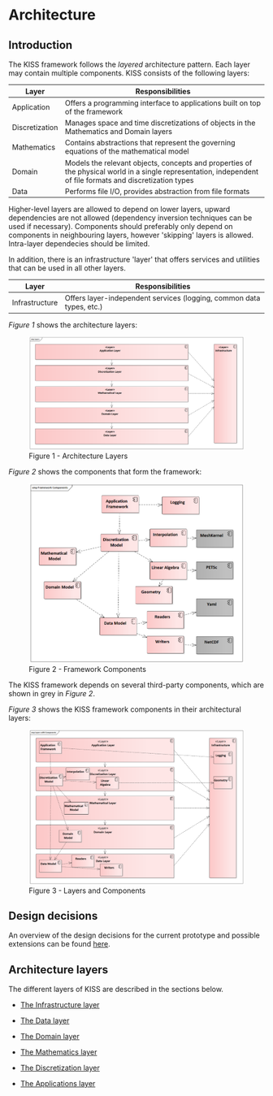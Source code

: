 # Architecture

## Introduction

The KISS framework follows the *layered* architecture pattern. Each layer may contain multiple components. KISS consists of the following layers:

| Layer | Responsibilities |
|-------|------------------|
| Application | Offers a programming interface to applications built on top of the framework |
| Discretization | Manages space and time discretizations of objects in the Mathematics and Domain layers |
| Mathematics | Contains abstractions that represent the governing equations of the mathematical model |
| Domain | Models the relevant objects, concepts and properties of the physical world in a single representation, independent of file formats and discretization types |
| Data | Performs file I/O, provides abstraction from file formats |

Higher-level layers are allowed to depend on lower layers, upward dependencies are not allowed (dependency inversion techniques can be used if necessary). Components should preferably only depend on components in neighbouring layers, however 'skipping' layers is allowed. Intra-layer dependecies should be limited.

In addition, there is an infrastructure 'layer' that offers services and utilities that can be used in all other layers.

| Layer | Responsibilities |
|-------|------------------|
| Infrastructure | Offers layer-independent services (logging, common data types, etc.) |

*Figure 1* shows the architecture layers:

<figure>
  <img src="images/architecture_layers.png" alt="Component View">
  <figcaption>Figure 1 - Architecture Layers</figcaption>
</figure>

*Figure 2* shows the components that form the framework:

<figure>
  <img src="images/framework_components.png" alt="Component View">
  <figcaption>Figure 2 - Framework Components</figcaption>
</figure>

The KISS framework depends on several third-party components, which are shown in grey in *Figure 2*.

*Figure 3* shows the KISS framework components in their architectural layers:

<figure>
  <img src="images/layers_with_components.png" alt="Component View">
  <figcaption>Figure 3 - Layers and Components</figcaption>
</figure>


## Design decisions

An overview of the design decisions for the current prototype and possible extensions can be found [here](design_decisions.md).

## Architecture layers

The different layers of KISS are described in the sections below.

- [The Infrastructure layer](../Framework/Infrastructure/readme.md)

- [The Data layer](../Framework/Data/readme.md)

- [The Domain layer](../Framework/Domain/readme.md)

- [The Mathematics layer](../Framework/Math/readme.md)

- [The Discretization layer](../Framework/Discretization/readme.md)

- [The Applications layer](../Applications/readme.md)

